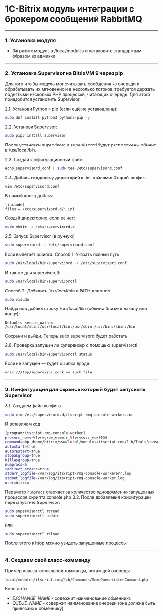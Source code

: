 # 1С-Bitrix модуль интеграции с брокером сообщений RabbitMQ

---

### 1. Установка модуля
- Загрузите модуль в /local/modules и установите стандартным образом из админки

---

### 2. Установка Supervisor на BitrixVM 9 через pip

Для того что бы модуль мог считывать сообщения из очереди и обрабатывать их мгновенно и в несколько потоков, требуется 
держать поднятыми несколько PHP процессов, читающих очередь. Для этого понадобится установить Supervisor.

2.1. Установи Python и pip (если ещё не установлены):
```bash
sudo dnf install python3 python3-pip -y
```
2.2. Установи Supervisor:
```bash
sudo pip3 install supervisor
```
После установки supervisord и supervisorctl будут расположены обычно в /usr/local/bin.

2.3. Создай конфигурационный файл:
```bash
echo_supervisord_conf | sudo tee /etc/supervisord.conf
```

2.4. Добавь поддержку директорий с .ini-файлами:
Открой конфиг:
```bash
vim /etc/supervisord.conf
```
В самый конец добавь:
```code
[include]
files = /etc/supervisord.d/*.ini
```
Создай директорию, если её нет:
```bash
sudo mkdir -p /etc/supervisord.d
```

2.5. Запуск Supervisor (в ручную)
```bash
sudo supervisord -c /etc/supervisord.conf
```
Если вылетает ошибка:
Способ 1: Указать полный путь
```bash
sudo /usr/local/bin/supervisord -c /etc/supervisord.conf
```
И так же для supervisorctl:
```bash
sudo /usr/local/bin/supervisorctl
```
Способ 2: Добавить /usr/local/bin в PATH для sudo
```bash
sudo visudo
```
Найди или добавь строку /usr/local/bin (обычно ближе к началу или концу):
```code
Defaults secure_path = /usr/local/sbin:/usr/local/bin:/usr/sbin:/usr/bin:/sbin:/bin
```
Сохрани и выйди. Теперь sudo supervisord будет работать

2.6. Проверка запущен ли супервизор с помощью supervisorctl
```bash
sudo /usr/local/bin/supervisorctl status
```
Если не запущен — будет ошибка вроде:
```bash
unix:///tmp/supervisor.sock no such file
```

---

### 3. Конфигурация для сервиса который будет запускать Supervisor

3.1. Создаем файл конфига
```bash
sudo vim /etc/supervisord.d/itscript-rmq-console-worker.ini
```
И вставляем код
```bash
[program:itscript-rmq-console-worker]
process_name=%(program_name)s_%(process_num)02d
command=php /home/bitrix/www/local/modules/itscript.rmq/lib/Tools/console.php queue:listen
autostart=true
autorestart=true
stopasgroup=true
killasgroup=true
numprocs=5
redirect_stderr=true
stderr_logfile=/var/log/itscript-rmq-console-workererr.log
stdout_logfile=/var/log/itscript-rmq-console-worker.log
user=bitrix
```
Параметр `numprocs` отвечает за количество одновременно запущенных процессов скрипта console.php
3.2. После добавления конфигурации перезапустите Supervisor:
```bash
sudo supervisorctl reread
sudo supervisorctl update
```
или
```bash
sudo supervisorctl reload
```

После этого в htop можно увидеть запущенные процессы

---

### 4. Создаем свой класс-комманду

Пример класса консольной комманды, читающей очередь:
```
local/modules/itscript.rmq/lib/Commands/SomeQueueListenCommand.php
```
Константы:
- *EXCHANGE_NAME* - содержит наименование обменника
- *QUEUE_NAME* - содержит наименование очереди (она должна быть привязана к обменнику)

